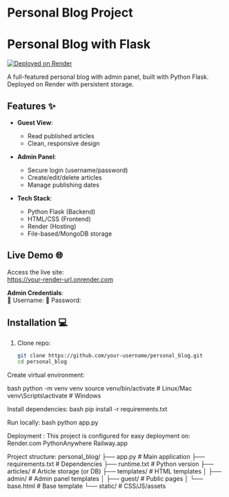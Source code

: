 # Personal Blog Project
# Personal Blog with Flask

[![Deployed on Render](https://img.shields.io/badge/Render-Deployed-brightgreen)](https://personal-blog-tue5.onrender.com/)

A full-featured personal blog with admin panel, built with Python Flask. Deployed on Render with persistent storage.

## Features ✨

- **Guest View**:
  - Read published articles
  - Clean, responsive design

- **Admin Panel**:
  - Secure login (username/password)
  - Create/edit/delete articles
  - Manage publishing dates

- **Tech Stack**:
  - Python Flask (Backend)
  - HTML/CSS (Frontend)
  - Render (Hosting)
  - File-based/MongoDB storage

## Live Demo 🌐
Access the live site:  
https://your-render-url.onrender.com

**Admin Credentials**:  
👤 Username: 
🔑 Password: 

## Installation 💻
1. Clone repo:
   ```bash
   git clone https://github.com/your-username/personal_blog.git
   cd personal_blog


Create virtual environment:

bash
python -m venv venv
source venv/bin/activate  # Linux/Mac
venv\Scripts\activate     # Windows


Install dependencies:
bash
pip install -r requirements.txt

Run locally:
bash
python app.py

Deployment :
This project is configured for easy deployment on:
Render.com
PythonAnywhere
Railway.app


Project structure:
personal_blog/
├── app.py                # Main application
├── requirements.txt      # Dependencies
├── runtime.txt           # Python version
├── articles/             # Article storage (or DB)
├── templates/            # HTML templates
│   ├── admin/            # Admin panel templates
│   ├── guest/            # Public pages
│   └── base.html         # Base template
└── static/               # CSS/JS/assets

